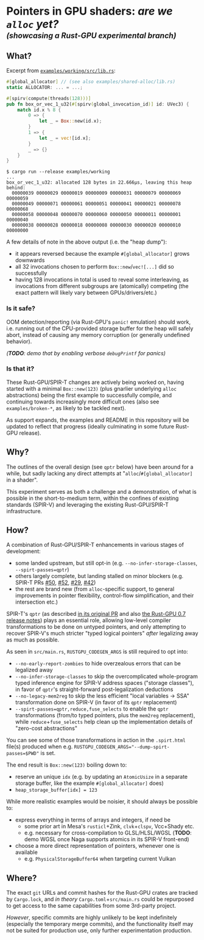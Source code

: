 # Pointers in GPU shaders: _are we `alloc` yet?_<br><sup><sub>_(showcasing a Rust-GPU experimental branch)_</sub></sup>

## What?

Excerpt from [`examples/working/src/lib.rs`](examples/working/src/lib.rs):
```rust
#[global_allocator] // (see also examples/shared-alloc/lib.rs)
static ALLOCATOR: ... = ...;

#[spirv(compute(threads(128)))]
pub fn box_or_vec_1_u32(#[spirv(global_invocation_id)] id: UVec3) {
    match id.x % 8 {
        0 => {
            let _ = Box::new(id.x);
        }
        1 => {
            let _ = vec![id.x];
        }
        _ => {}
    }
}
```
```console
$ cargo run --release examples/working
...
box_or_vec_1_u32: allocated 128 bytes in 22.666µs, leaving this heap behind:
  00000039 00000029 00000019 00000009 00000031 00000079 00000069 00000059
  00000049 00000071 00000061 00000051 00000041 00000021 00000078 00000068
  00000058 00000048 00000070 00000060 00000050 00000011 00000001 00000040
  00000038 00000028 00000018 00000008 00000030 00000020 00000010 00000000
```
A few details of note in the above output (i.e. the "heap dump"):
- it appears reversed because the example `#[global_allocator]` grows downwards
- all 32 invocations chosen to perform `Box::new`/`vec![...]` did so successfully
- having 128 invocations in total is used to reveal some interleaving,
  as invocations from different subgroups are (atomically) competing
  (the exact pattern will likely vary between GPUs/drivers/etc.)

### Is it safe?

OOM detection/reporting (via Rust-GPU's `panic!` emulation) should work,
i.e. running out of the CPU-provided storage buffer for the heap will safely abort,
instead of causing any memory corruption (or generally undefined behavior).

_(**TODO**: demo that by enabling verbose `debugPrintf` for panics)_

### Is that it?

These Rust-GPU/SPIR-T changes are actively being worked on, having started with
a minimal `Box::new(123)` (plus gnarlier underlying `alloc` abstractions) being
the first example to successfully compile, and continuing towards increasingly
more difficult ones (also see `examples/broken-*`, as likely to be tackled next).

As support expands, the examples and README in this repository will be updated
to reflect that progress (ideally culminating in some future Rust-GPU release).

## Why?

The outlines of the overall design (see `qptr` below) have been around for a while,
but sadly lacking any direct attempts at "`alloc`/`#[global_allocator]` in a shader".

This experiment serves as both a challenge and a demonstration, of what is possible
in the short-to-medium term, within the confines of existing standards (SPIR-V) and
leveraging the existing Rust-GPU/SPIR-T infrastructure.

## How?

A combination of Rust-GPU/SPIR-T enhancements in various stages of development:
- some landed upstream, but still opt-in (e.g. `--no-infer-storage-classes`, `--spirt-passes=qptr`)
- others largely complete, but landing stalled on minor blockers (e.g. SPIR-T PRs [#50](https://github.com/EmbarkStudios/spirt/pull/50), [#52](https://github.com/EmbarkStudios/spirt/pull/52), [#29](https://github.com/EmbarkStudios/spirt/pull/29), [#42](https://github.com/EmbarkStudios/spirt/pull/42))
- the rest are brand new (from `alloc`-specific support, to general improvements
  in pointer flexibility, control-flow simplification, and their intersection etc.)

SPIR-T's `qptr` (as described [in its original PR](https://github.com/EmbarkStudios/spirt/pull/24)
and also [the Rust-GPU 0.7 release notes](https://github.com/EmbarkStudios/rust-gpu/releases/tag/v0.7.0))
plays an essential role, allowing low-level compiler transformations to be done
on untyped pointers, and only attempting to recover SPIR-V's much stricter
"typed logical pointers" _after_ legalizing away as much as possible.

As seen in `src/main.rs`, `RUSTGPU_CODEGEN_ARGS` is still required to opt into:
- `--no-early-report-zombies` to hide overzealous errors that can be legalized away
- `--no-infer-storage-classes` to skip the overcomplicated whole-program typed
  inference engine for SPIR-V address spaces ("storage classes"), in favor of
  `qptr`'s straight-forward post-legalization deductions
- `--no-legacy-mem2reg` to skip the less efficient "local variables -> SSA"
  transformation done on SPIR-V (in favor of its `qptr` replacement)
- `--spirt-passes=qptr,reduce,fuse_selects` to enable the `qptr` transformations
  (from/to typed pointers, plus the `mem2reg` replacement), while `reduce`+`fuse_selects`
  help clean up the implementation details of "zero-cost abstractions"

You can see some of those transformations in action in the `.spirt.html` file(s)
produced when e.g. `RUSTGPU_CODEGEN_ARGS="--dump-spirt-passes=$PWD"` is set.

The end result is `Box::new(123)` boiling down to:
- reserve an unique `idx` (e.g. by updating an `AtomicUsize` in a separate
  storage buffer, like the example `#[global_allocator]` does)
- `heap_storage_buffer[idx] = 123`

While more realistic examples would be noisier, it should always be possible to:
- express everything in terms of arrays and integers, if need be
  - some prior art in Mesa's `rusticl`+Zink, `clvk`+`clspv`, Vcc+Shady etc.
  - e.g. necessary for cross-compilation to GLSL/HLSL/WGSL
    (**TODO**: demo WGSL once Naga supports atomics in its SPIR-V front-end)
- choose a more direct representation of pointers, whenever one is available
  - e.g. `PhysicalStorageBuffer64` when targeting current Vulkan

## Where?

The exact `git` URLs and commit hashes for the Rust-GPU crates are tracked by
`Cargo.lock`, and _in theory_ `Cargo.toml`+`src/main.rs` could be repurposed
to get access to the same capabilities from some 3rd-party project.

_However_, specific commits are highly unlikely to be kept indefinitely
(especially the temporary merge commits), and the functionality itself may not
be suited for production use, only further experimentation production.
